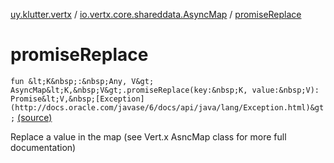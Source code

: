 [uy.klutter.vertx](../index.md) / [io.vertx.core.shareddata.AsyncMap](index.md) / [promiseReplace](.)


# promiseReplace

`fun &lt;K&nbsp;:&nbsp;Any, V&gt; AsyncMap&lt;K,&nbsp;V&gt;.promiseReplace(key:&nbsp;K, value:&nbsp;V): Promise&lt;V,&nbsp;[Exception](http://docs.oracle.com/javase/6/docs/api/java/lang/Exception.html)&gt;` [(source)](https://github.com/kohesive/klutter/blob/master/vertx3-jdk8/src/main/kotlin/uy/klutter/vertx/VertxSharedData.kt#L201)

Replace a value in the map (see Vert.x AsncMap class for more full documentation)



